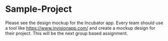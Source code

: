 # Sample-Project
Please see the design mockup for the Incubator app. Every team should use a tool like https://www.invisionapp.com/ and create a mockup design for their project. This will be the next group based assignment.
